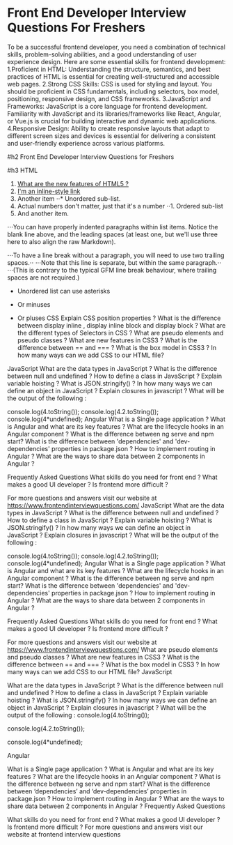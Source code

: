 # Front End Developer Interview Questions For Freshers

To be a successful frontend developer, you need a combination of technical skills, problem-solving abilities, and a good understanding of user experience design. Here are some essential skills for frontend development:
1.Proficient in HTML: Understanding the structure, semantics, and best practices of HTML is essential for creating well-structured and accessible web pages.
2.Strong CSS Skills: CSS is used for styling and layout. You should be proficient in CSS fundamentals, including selectors, box model, positioning, responsive design, and CSS frameworks.
3.JavaScript and Frameworks: JavaScript is a core language for frontend development. Familiarity with JavaScript and its libraries/frameworks like React, Angular, or Vue.js is crucial for building interactive and dynamic web applications.
4.Responsive Design: Ability to create responsive layouts that adapt to different screen sizes and devices is essential for delivering a consistent and user-friendly experience across various platforms.

#h2 Front End Developer Interview Questions for Freshers

#h3 HTML
1. [What are the new features of HTML5 ?](https://medium.com/r/?url=https%3A%2F%2Fwww.frontendinterviewquestions.com%2Finterview-questions%2Fnew-features-of-html5)
1. [I'm an inline-style link](https://www.google.com)
2. Another item
⋅⋅* Unordered sub-list. 
1. Actual numbers don't matter, just that it's a number
⋅⋅1. Ordered sub-list
4. And another item.

⋅⋅⋅You can have properly indented paragraphs within list items. Notice the blank line above, and the leading spaces (at least one, but we'll use three here to also align the raw Markdown).

⋅⋅⋅To have a line break without a paragraph, you will need to use two trailing spaces.⋅⋅
⋅⋅⋅Note that this line is separate, but within the same paragraph.⋅⋅
⋅⋅⋅(This is contrary to the typical GFM line break behaviour, where trailing spaces are not required.)

* Unordered list can use asterisks
- Or minuses
+ Or pluses
CSS
Explain CSS position properties ?
What is the difference between display inline , display inline block and display block ?
What are the different types of Selectors in CSS ?
What are pseudo elements and pseudo classes ?
What are new features in CSS3 ?
What is the difference between == and === ?
What is the box model in CSS3 ?
In how many ways can we add CSS to our HTML file?

JavaScript
What are the data types in JavaScript ?
What is the difference between null and undefined ?
How to define a class in JavaScript ?
Explain variable hoisting ?
What is JSON.stringify() ?
In how many ways we can define an object in JavaScript ?
Explain closures in javascript ?
What will be the output of the following :

console.log(4.toString());
console.log(4.2.toString());
console.log(4*undefined);
Angular
What is a Single page application ?
What is Angular and what are its key features ?
What are the lifecycle hooks in an Angular component ?
What is the difference between ng serve and npm start?
What is the difference between 'dependencies' and 'dev-dependencies' properties in package.json ?
How to implement routing in Angular ?
What are the ways to share data between 2 components in Angular ?

Frequently Asked Questions
What skills do you need for front end ?
What makes a good UI developer ?
Is frontend more difficult ?

For more questions and answers visit our website at https://www.frontendinterviewquestions.com/
JavaScript
What are the data types in JavaScript ?
What is the difference between null and undefined ?
How to define a class in JavaScript ?
Explain variable hoisting ?
What is JSON.stringify() ?
In how many ways we can define an object in JavaScript ?
Explain closures in javascript ?
What will be the output of the following :

console.log(4.toString());
console.log(4.2.toString());
console.log(4*undefined);
Angular
What is a Single page application ?
What is Angular and what are its key features ?
What are the lifecycle hooks in an Angular component ?
What is the difference between ng serve and npm start?
What is the difference between 'dependencies' and 'dev-dependencies' properties in package.json ?
How to implement routing in Angular ?
What are the ways to share data between 2 components in Angular ?

Frequently Asked Questions
What skills do you need for front end ?
What makes a good UI developer ?
Is frontend more difficult ?

For more questions and answers visit our website at https://www.frontendinterviewquestions.com/
What are pseudo elements and pseudo classes ?
What are new features in CSS3 ?
What is the difference between == and === ?
What is the box model in CSS3 ?
In how many ways can we add CSS to our HTML file?
JavaScript

What are the data types in JavaScript ?
What is the difference between null and undefined ?
How to define a class in JavaScript ?
Explain variable hoisting ?
What is JSON.stringify() ?
In how many ways we can define an object in JavaScript ?
Explain closures in javascript ?
What will be the output of the following :
console.log(4.toString());

console.log(4.2.toString());

console.log(4*undefined);

Angular

What is a Single page application ?
What is Angular and what are its key features ?
What are the lifecycle hooks in an Angular component ?
What is the difference between ng serve and npm start?
What is the difference between ‘dependencies’ and ‘dev-dependencies’ properties in package.json ?
How to implement routing in Angular ?
What are the ways to share data between 2 components in Angular ?
Frequently Asked Questions

What skills do you need for front end ?
What makes a good UI developer ?
Is frontend more difficult ?
For more questions and answers visit our website at  frontend interview questions
